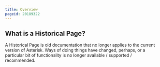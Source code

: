 ```yaml
---
title: Overview
pageid: 20189322
---
```


What is a Historical Page?
--------------------------


A Historical Page is old documentation that no longer applies to the current version of Asterisk. Ways of doing things have changed, perhaps, or a particular bit of functionality is no longer available / supported / recommended.

